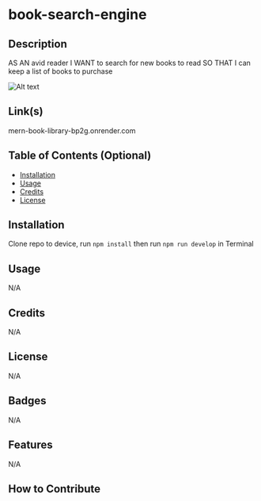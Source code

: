 # book-search-engine

## Description
AS AN avid reader
I WANT to search for new books to read
SO THAT I can keep a list of books to purchase

![Alt text](https://file%252B.vscode-resource.vscode-cdn.net/Users/livealil/Pictures/Photos%2520Library.photoslibrary/originals/9/907C1E5F-9387-4943-8055-8DE46C60F281.jpeg?version%253D1709087989602)

## Link(s)

mern-book-library-bp2g.onrender.com

## Table of Contents (Optional)

- [Installation](#installation)
- [Usage](#usage)
- [Credits](#credits)
- [License](#license)

## Installation

Clone repo to device, run `npm install` then run `npm run develop` in Terminal

## Usage

N/A

## Credits

N/A

## License

N/A

## Badges

N/A

## Features

N/A

## How to Contribute
